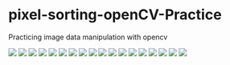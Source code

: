 # pixel-sorting-openCV-Practice
Practicing image data manipulation with opencv

![](chromatic_image1.png)
![](chromatic_image2.png)
![](chromatic_image3.png)
![](chromatic_image4.png)
![](random_image.png)
![](sorted_image1.png)
![](sorted_image2.png)
![](sorted_image3.png)
![](sorted_image4.png)
![](sorted_image5.png)
![](sorted_image6.png)
![](sorted_image7.png)
![](sorted_image8.png)
![](sorted_image9.png)
![](sorted_image10.png)
![](sorted_image11.png)
![](sorted_image12.png)
![](sorted_image13.png)
